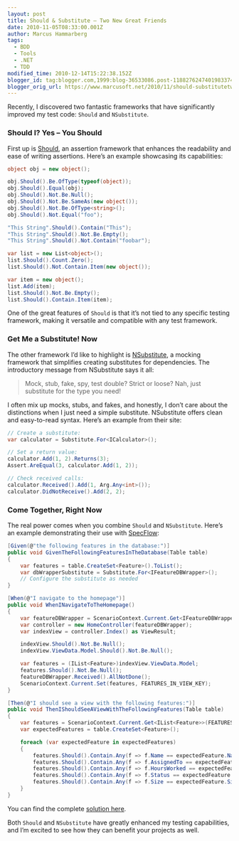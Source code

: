 ```yaml
---
layout: post
title: Should & Substitute – Two New Great Friends
date: 2010-11-05T08:33:00.001Z
author: Marcus Hammarberg
tags:
  - BDD
  - Tools
  - .NET
  - TDD
modified_time: 2010-12-14T15:22:38.152Z
blogger_id: tag:blogger.com,1999:blog-36533086.post-1188276247401983374
blogger_orig_url: https://www.marcusoft.net/2010/11/should-substitutetwo-new-great-friends.html
---
```


Recently, I discovered two fantastic frameworks that have significantly improved my test code: `Should` and `NSubstitute`.

### Should I? Yes – You Should

First up is [Should](http://should.codeplex.com/), an assertion framework that enhances the readability and ease of writing assertions. Here’s an example showcasing its capabilities:

```csharp
object obj = new object();

obj.Should().Be.OfType(typeof(object));
obj.Should().Equal(obj);
obj.Should().Not.Be.Null();
obj.Should().Not.Be.SameAs(new object());
obj.Should().Not.Be.OfType<string>();
obj.Should().Not.Equal("foo");

"This String".Should().Contain("This");
"This String".Should().Not.Be.Empty();
"This String".Should().Not.Contain("foobar");

var list = new List<object>();
list.Should().Count.Zero();
list.Should().Not.Contain.Item(new object());

var item = new object();
list.Add(item);
list.Should().Not.Be.Empty();
list.Should().Contain.Item(item);
```

One of the great features of `Should` is that it’s not tied to any specific testing framework, making it versatile and compatible with any test framework.

### Get Me a Substitute! Now

The other framework I’d like to highlight is [NSubstitute](http://nsubstitute.github.com/), a mocking framework that simplifies creating substitutes for dependencies. The introductory message from NSubstitute says it all:

> Mock, stub, fake, spy, test double? Strict or loose? Nah, just substitute for the type you need!

I often mix up mocks, stubs, and fakes, and honestly, I don’t care about the distinctions when I just need a simple substitute. NSubstitute offers clean and easy-to-read syntax. Here’s an example from their site:

```csharp
// Create a substitute:
var calculator = Substitute.For<ICalculator>();

// Set a return value:
calculator.Add(1, 2).Returns(3);
Assert.AreEqual(3, calculator.Add(1, 2));

// Check received calls:
calculator.Received().Add(1, Arg.Any<int>());
calculator.DidNotReceive().Add(2, 2);
```

### Come Together, Right Now

The real power comes when you combine `Should` and `NSubstitute`. Here’s an example demonstrating their use with [SpecFlow](http://www.specflow.org/):

```csharp
[Given(@"the following features in the database:")]
public void GivenTheFollowingFeaturesInTheDatabase(Table table)
{
    var features = table.CreateSet<Feature>().ToList();
    var dbWrapperSubstitute = Substitute.For<IFeatureDBWrapper>();
    // Configure the substitute as needed
}

[When(@"I navigate to the homepage")]
public void WhenINavigateToTheHomepage()
{
    var featureDBWrapper = ScenarioContext.Current.Get<IFeatureDBWrapper>(DB_WRAPPER_KEY);
    var controller = new HomeController(featureDBWrapper);
    var indexView = controller.Index() as ViewResult;

    indexView.Should().Not.Be.Null();
    indexView.ViewData.Model.Should().Not.Be.Null();

    var features = (IList<Feature>)indexView.ViewData.Model;
    features.Should().Not.Be.Null();
    featureDBWrapper.Received().AllNotDone();
    ScenarioContext.Current.Set(features, FEATURES_IN_VIEW_KEY);
}

[Then(@"I should see a view with the following features:")]
public void ThenIShouldSeeAViewWithTheFollowingFeatures(Table table)
{
    var features = ScenarioContext.Current.Get<IList<Feature>>(FEATURES_IN_VIEW_KEY);
    var expectedFeatures = table.CreateSet<Feature>();

    foreach (var expectedFeature in expectedFeatures)
    {
        features.Should().Contain.Any(f => f.Name == expectedFeature.Name);
        features.Should().Contain.Any(f => f.AssignedTo == expectedFeature.AssignedTo);
        features.Should().Contain.Any(f => f.HoursWorked == expectedFeature.HoursWorked);
        features.Should().Contain.Any(f => f.Status == expectedFeature.Status);
        features.Should().Contain.Any(f => f.Size == expectedFeature.Size);
    }
}
```

You can find the complete [solution here](https://github.com/marcusoftnet/Marcusoft.OutsideIn.FeatureDemo).

Both `Should` and `NSubstitute` have greatly enhanced my testing capabilities, and I’m excited to see how they can benefit your projects as well.
